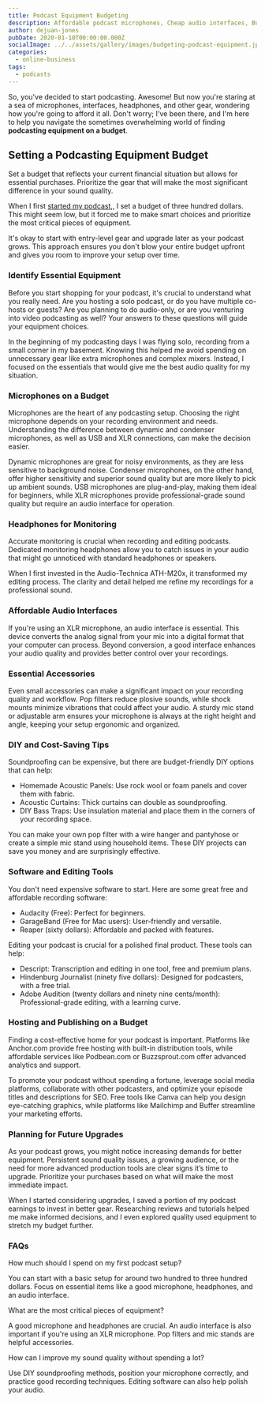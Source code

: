 ```yaml
---
title: Podcast Equipment Budgeting
description: Affordable podcast microphones, Cheap audio interfaces, Budget-friendly headphones, Low-cost pop filters, Inexpensive mic stands.
author: dejuan-jones
pubDate: 2020-01-10T00:00:00.000Z
socialImage: ../../assets/gallery/images/budgeting-podcast-equipment.jpg
categories:
  - online-business
tags:
  - podcasts
---
```


So, you've decided to start podcasting. Awesome! But now you're staring at a sea of microphones, interfaces, headphones, and other gear, wondering how you're going to afford it all. Don't worry; I've been there, and I'm here to help you navigate the sometimes overwhelming world of finding **podcasting equipment on a budget**.

## Setting a Podcasting Equipment Budget

Set a budget that reflects your current financial situation but allows for essential purchases. Prioritize the gear that will make the most significant difference in your sound quality.

When I first [started my podcast](/how-to-start-a-podcast),, I set a budget of three hundred dollars. This might seem low, but it forced me to make smart choices and prioritize the most critical pieces of equipment.

It's okay to start with entry-level gear and upgrade later as your podcast grows. This approach ensures you don't blow your entire budget upfront and gives you room to improve your setup over time.

### Identify Essential Equipment

Before you start shopping for your podcast, it's crucial to understand what you really need. Are you hosting a solo podcast, or do you have multiple co-hosts or guests? Are you planning to do audio-only, or are you venturing into video podcasting as well? Your answers to these questions will guide your equipment choices.

In the beginning of my podcasting days I was flying solo, recording from a small corner in my basement. Knowing this helped me avoid spending on unnecessary gear like extra microphones and complex mixers. Instead, I focused on the essentials that would give me the best audio quality for my situation.

### Microphones on a Budget

Microphones are the heart of any podcasting setup. Choosing the right microphone depends on your recording environment and needs. Understanding the difference between dynamic and condenser microphones, as well as USB and XLR connections, can make the decision easier.

Dynamic microphones are great for noisy environments, as they are less sensitive to background noise. Condenser microphones, on the other hand, offer higher sensitivity and superior sound quality but are more likely to pick up ambient sounds. USB microphones are plug-and-play, making them ideal for beginners, while XLR microphones provide professional-grade sound quality but require an audio interface for operation.

### Headphones for Monitoring

Accurate monitoring is crucial when recording and editing podcasts. Dedicated monitoring headphones allow you to catch issues in your audio that might go unnoticed with standard headphones or speakers.

When I first invested in the Audio-Technica ATH-M20x, it transformed my editing process. The clarity and detail helped me refine my recordings for a professional sound.

### Affordable Audio Interfaces

If you're using an XLR microphone, an audio interface is essential. This device converts the analog signal from your mic into a digital format that your computer can process. Beyond conversion, a good interface enhances your audio quality and provides better control over your recordings.

### Essential Accessories

Even small accessories can make a significant impact on your recording quality and workflow. Pop filters reduce plosive sounds, while shock mounts minimize vibrations that could affect your audio. A sturdy mic stand or adjustable arm ensures your microphone is always at the right height and angle, keeping your setup ergonomic and organized.

### DIY and Cost-Saving Tips

Soundproofing can be expensive, but there are budget-friendly DIY options that can help:

* Homemade Acoustic Panels: Use rock wool or foam panels and cover them with fabric.
* Acoustic Curtains: Thick curtains can double as soundproofing.
* DIY Bass Traps: Use insulation material and place them in the corners of your recording space.

You can make your own pop filter with a wire hanger and pantyhose or create a simple mic stand using household items. These DIY projects can save you money and are surprisingly effective.

### Software and Editing Tools

You don't need expensive software to start. Here are some great free and affordable recording software:

* Audacity (Free): Perfect for beginners.
* GarageBand (Free for Mac users): User-friendly and versatile.
* Reaper (sixty dollars): Affordable and packed with features.

Editing your podcast is crucial for a polished final product. These tools can help:

* Descript: Transcription and editing in one tool, free and premium plans.
* Hindenburg Journalist (ninety five dollars): Designed for podcasters, with a free trial.
* Adobe Audition (twenty dollars and ninety nine cents/month): Professional-grade editing, with a learning curve.

### Hosting and Publishing on a Budget

Finding a cost-effective home for your podcast is important. Platforms like Anchor.com provide free hosting with built-in distribution tools, while affordable services like Podbean.com or Buzzsprout.com offer advanced analytics and support.

To promote your podcast without spending a fortune, leverage social media platforms, collaborate with other podcasters, and optimize your episode titles and descriptions for SEO. Free tools like Canva can help you design eye-catching graphics, while platforms like Mailchimp and Buffer streamline your marketing efforts.

### Planning for Future Upgrades

As your podcast grows, you might notice increasing demands for better equipment. Persistent sound quality issues, a growing audience, or the need for more advanced production tools are clear signs it’s time to upgrade. Prioritize your purchases based on what will make the most immediate impact.

When I started considering upgrades, I saved a portion of my podcast earnings to invest in better gear. Researching reviews and tutorials helped me make informed decisions, and I even explored quality used equipment to stretch my budget further.

### FAQs

How much should I spend on my first podcast setup?

You can start with a basic setup for around two hundred to three hundred dollars. Focus on essential items like a good microphone, headphones, and an audio interface.

What are the most critical pieces of equipment?

A good microphone and headphones are crucial. An audio interface is also important if you're using an XLR microphone. Pop filters and mic stands are helpful accessories.

How can I improve my sound quality without spending a lot?

Use DIY soundproofing methods, position your microphone correctly, and practice good recording techniques. Editing software can also help polish your audio.
